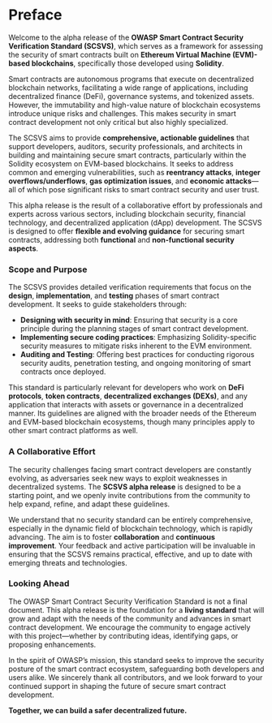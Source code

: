 # Preface

Welcome to the alpha release of the **OWASP Smart Contract Security Verification Standard (SCSVS)**, which serves as a framework for assessing the security of smart contracts built on **Ethereum Virtual Machine (EVM)-based blockchains**, specifically those developed using **Solidity**.

Smart contracts are autonomous programs that execute on decentralized blockchain networks, facilitating a wide range of applications, including decentralized finance (DeFi), governance systems, and tokenized assets. However, the immutability and high-value nature of blockchain ecosystems introduce unique risks and challenges. This makes security in smart contract development not only critical but also highly specialized.

The SCSVS aims to provide **comprehensive, actionable guidelines** that support developers, auditors, security professionals, and architects in building and maintaining secure smart contracts, particularly within the Solidity ecosystem on EVM-based blockchains. It seeks to address common and emerging vulnerabilities, such as **reentrancy attacks**, **integer overflows/underflows**, **gas optimization issues**, and **economic attacks**—all of which pose significant risks to smart contract security and user trust.

This alpha release is the result of a collaborative effort by professionals and experts across various sectors, including blockchain security, financial technology, and decentralized application (dApp) development. The SCSVS is designed to offer **flexible and evolving guidance** for securing smart contracts, addressing both **functional** and **non-functional security aspects**.

### Scope and Purpose

The SCSVS provides detailed verification requirements that focus on the **design**, **implementation**, and **testing** phases of smart contract development. It seeks to guide stakeholders through:

- **Designing with security in mind**: Ensuring that security is a core principle during the planning stages of smart contract development.
- **Implementing secure coding practices**: Emphasizing Solidity-specific security measures to mitigate risks inherent to the EVM environment.
- **Auditing and Testing**: Offering best practices for conducting rigorous security audits, penetration testing, and ongoing monitoring of smart contracts once deployed.

This standard is particularly relevant for developers who work on **DeFi protocols**, **token contracts**, **decentralized exchanges (DEXs)**, and any application that interacts with assets or governance in a decentralized manner. Its guidelines are aligned with the broader needs of the Ethereum and EVM-based blockchain ecosystems, though many principles apply to other smart contract platforms as well.

### A Collaborative Effort

The security challenges facing smart contract developers are constantly evolving, as adversaries seek new ways to exploit weaknesses in decentralized systems. The **SCSVS alpha release** is designed to be a starting point, and we openly invite contributions from the community to help expand, refine, and adapt these guidelines.

We understand that no security standard can be entirely comprehensive, especially in the dynamic field of blockchain technology, which is rapidly advancing. The aim is to foster **collaboration** and **continuous improvement**. Your feedback and active participation will be invaluable in ensuring that the SCSVS remains practical, effective, and up to date with emerging threats and technologies.

### Looking Ahead

The OWASP Smart Contract Security Verification Standard is not a final document. This alpha release is the foundation for a **living standard** that will grow and adapt with the needs of the community and advances in smart contract development. We encourage the community to engage actively with this project—whether by contributing ideas, identifying gaps, or proposing enhancements.

In the spirit of OWASP’s mission, this standard seeks to improve the security posture of the smart contract ecosystem, safeguarding both developers and users alike. We sincerely thank all contributors, and we look forward to your continued support in shaping the future of secure smart contract development.

**Together, we can build a safer decentralized future.**
